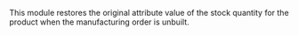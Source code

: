 This module restores the original attribute value of the stock quantity for the product when the manufacturing order is unbuilt.
